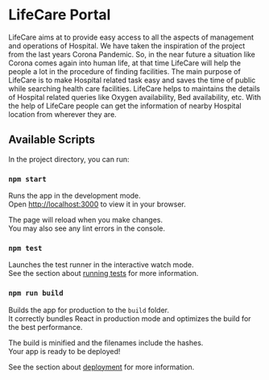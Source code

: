 
# LifeCare Portal

LifeCare aims at to provide easy access to all the aspects of management and operations of Hospital. We have taken the inspiration of the project from the last years Corona Pandemic. So, in the near future a situation like Corona comes again into human life, at that time LifeCare will help the people a lot in the procedure of finding facilities. The main purpose of LifeCare is to make Hospital related task easy and saves the time of public while searching health care facilities. LifeCare helps to maintains the details of Hospital related queries like Oxygen availability, Bed availability, etc. With the help of LifeCare people can get the information of nearby Hospital location from wherever they are.

## Available Scripts

In the project directory, you can run:

### `npm start`

Runs the app in the development mode.\
Open [http://localhost:3000](http://localhost:3000) to view it in your browser.

The page will reload when you make changes.\
You may also see any lint errors in the console.

### `npm test`

Launches the test runner in the interactive watch mode.\
See the section about [running tests](https://facebook.github.io/create-react-app/docs/running-tests) for more information.

### `npm run build`

Builds the app for production to the `build` folder.\
It correctly bundles React in production mode and optimizes the build for the best performance.

The build is minified and the filenames include the hashes.\
Your app is ready to be deployed!

See the section about [deployment](https://facebook.github.io/create-react-app/docs/deployment) for more information.

